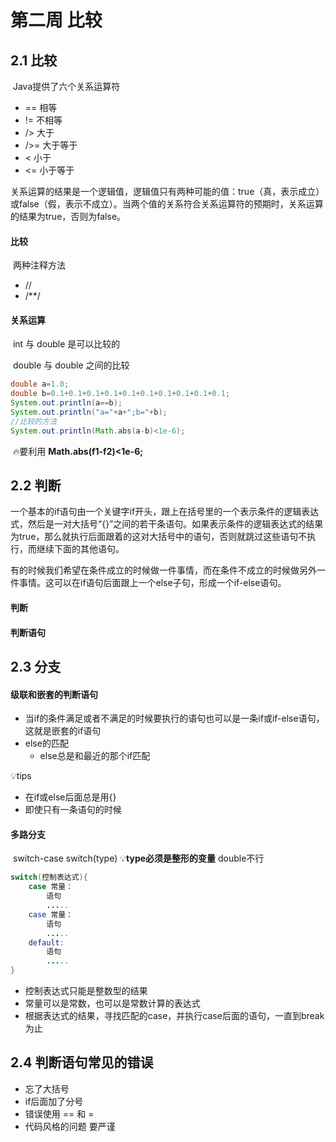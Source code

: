 # 第二周 比较

## 2.1	比较

​	Java提供了六个关系运算符

- ==	相等
- !=     不相等
- />     大于
- />=   大于等于
- <      小于
- <=    小于等于

关系运算的结果是一个逻辑值，逻辑值只有两种可能的值：true（真，表示成立）或false（假，表示不成立）。当两个值的关系符合关系运算符的预期时，关系运算的结果为true，否则为false。

#### 比较

​	两种注释方法

- //
- /**/

#### 关系运算

​	int 与 double 是可以比较的

​        double 与 double 之间的比较

```java
double a=1.0;
double b=0.1+0.1+0.1+0.1+0.1+0.1+0.1+0.1+0.1+0.1;
System.out.println(a==b);
System.out.println("a="+a+";b="+b);
//比较的方法
System.out.println(Math.abs(a-b)<1e-6);
```

​	🔥要利用 **Math.abs(f1-f2)<1e-6;**



## 2.2	判断

一个基本的if语句由一个关键字if开头，跟上在括号里的一个表示条件的逻辑表达式，然后是一对大括号“{}”之间的若干条语句。如果表示条件的逻辑表达式的结果为true，那么就执行后面跟着的这对大括号中的语句，否则就跳过这些语句不执行，而继续下面的其他语句。

有的时候我们希望在条件成立的时候做一件事情，而在条件不成立的时候做另外一件事情。这可以在if语句后面跟上一个else子句，形成一个if-else语句。

#### 判断

#### 判断语句



## 2.3	分支

#### 级联和嵌套的判断语句

- 当if的条件满足或者不满足的时候要执行的语句也可以是一条if或if-else语句，这就是嵌套的if语句
- else的匹配
  - else总是和最近的那个if匹配

💡tips

- 在if或else后面总是用{}
- 即使只有一条语句的时候

#### 多路分支

​	switch-case		switch(type)	💡**type必须是整形的变量** double不行

```java
switch(控制表达式){
    case 常量：
    	语句
    	.....
    case 常量：
    	语句
    	.....
    default:
    	语句
    	.....
}
```

- 控制表达式只能是整数型的结果
- 常量可以是常数，也可以是常数计算的表达式
- 根据表达式的结果，寻找匹配的case，并执行case后面的语句，一直到break为止



## 2.4	判断语句常见的错误

- 忘了大括号
- if后面加了分号
- 错误使用 == 和 =
- 代码风格的问题 要严谨
